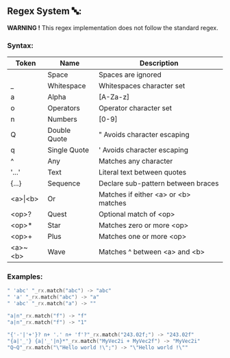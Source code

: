 ## Regex System 🔤:
**WARNING !** This regex implementation does not follow the standard regex.
### Syntax:
| Token    | Name         | Description                          |
|----------|--------------|--------------------------------------|
|          | Space        | Spaces are ignored                   |
| _        | Whitespace   | Whitespaces character set            |
| a        | Alpha        | [A-Za-z]                             |
| o        | Operators    | Operator character set               |
| n        | Numbers      | [0-9]                                |
| Q        | Double Quote | " Avoids character escaping          |
| q        | Single Quote | ' Avoids character escaping          |
| ^        | Any          | Matches any character                |
| '...'    | Text         | Literal text between quotes             |
| {...}    | Sequence     | Declare sub-pattern between braces       |
| \<a\>\|\<b\> | Or           | Matches if either \<a\> or \<b\> matches |
| \<op\>?    | Quest        | Optional match of \<op\>               |
| \<op\>*    | Star         | Matches zero or more \<op\>            |
| \<op\>+    | Plus         | Matches one or more \<op\>             |
| \<a\>~\<b\>  | Wave         | Matches \^ between \<a\> and \<b\>       |

### Examples:
```cpp
" 'abc' "_rx.match("abc") -> "abc"
" 'a' "_rx.match("abc") -> "a"
" 'abc' "_rx.match("a") -> ""

"a|n"_rx.match("f") -> "f"
"a|n"_rx.match("f") -> "1"

"{'-'|'+'}? n+ '.' n+ 'f'?"_rx.match("243.02f;") -> "243.02f"
"{a|'_'} {a|'_'|n}*"_rx.match("MyVec2i + MyVec2f") -> "MyVec2i"
"Q~Q"_rx.match("\"Hello world !\";") -> "\"Hello world !\""
```
